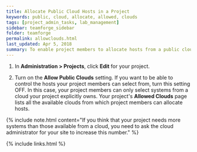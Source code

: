 ```yaml
---
title: Allocate Public Cloud Hosts in a Project
keywords: public, cloud, allocate, allowed, clouds
tags: [project_admin_tasks, lab_management]
sidebar: teamforge_sidebar
folder: teamforge
permalink: allowclouds.html
last_updated: Apr 5, 2018
summary: To enable project members to allocate hosts from a public cloud in your Lab Management site, you must turn on a setting to allow the inclusion of public clouds in your project.
---
```


1. In **Administration > Projects**, click **Edit** for your project.

2. Turn on the **Allow Public Clouds** setting. If you want to be able to control the hosts your project members can select from, turn this setting OFF. In this case, your project members can only select systems from a cloud your project explicitly owns. Your project's **Allowed Clouds** page lists all the available clouds from which project members can allocate hosts.

{% include note.html content="If you think that your project needs more systems than those available from a cloud, you need to ask the cloud administrator for your site to increase this number." %}


{% include links.html %}